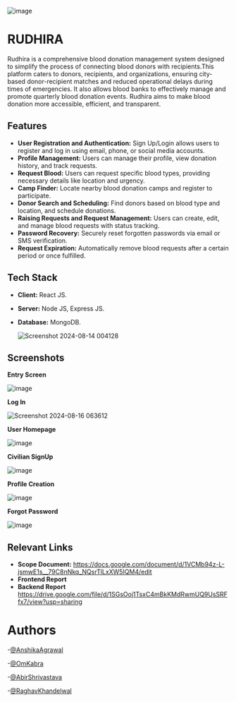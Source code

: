 ![image](https://github.com/user-attachments/assets/e6af3d35-79a6-4156-9dc4-afee1c711320)


# RUDHIRA
Rudhira is a comprehensive blood donation management system designed to simplify the process of connecting blood donors with recipients.This platform caters to donors, recipients, and organizations, ensuring city-based donor-recipient matches and reduced operational delays during times of emergencies. It also allows blood banks to effectively manage and promote quarterly blood donation events. Rudhira aims to make blood donation more accessible, efficient, and transparent.

## Features

- **User Registration and Authentication:** Sign Up/Login allows users to register and log in using email, phone, or social media accounts.
- **Profile Management:** Users can manage their profile, view donation history, and track requests.
- **Request Blood:** Users can request specific blood types, providing necessary details like location and urgency.
- **Camp Finder:** Locate nearby blood donation camps and register to participate.
- **Donor Search and Scheduling:**  Find donors based on blood type and location, and schedule donations.
- **Raising Requests and Request Management:**  Users can create, edit, and manage blood requests with status tracking.
- **Password Recovery:**  Securely reset forgotten passwords via email or SMS verification.
- **Request Expiration:** Automatically remove blood requests after a certain period or once fulfilled.

## Tech Stack

- **Client:** React JS.
- **Server:** Node JS, Express JS.
- **Database:** MongoDB.
  
  ![Screenshot 2024-08-14 004128](https://github.com/user-attachments/assets/4bb2059c-29d7-4ff1-afc9-6fd5b45737a7)


## Screenshots
**Entry Screen**

![image](https://github.com/user-attachments/assets/62beca19-8cba-4613-b59e-2c46188caa5c)

**Log In**

![Screenshot 2024-08-16 063612](https://github.com/user-attachments/assets/7c1171b2-ae6d-4c79-b198-56b37d3ebb3c)


**User Homepage**

![image](https://github.com/user-attachments/assets/d531318d-0bb1-4d53-a871-7565fcc6b66a)

**Civilian SignUp**

![image](https://github.com/user-attachments/assets/8e877b50-4149-4d02-b6a6-5cc2b910c749)

**Profile Creation**

![image](https://github.com/user-attachments/assets/3534e908-bdf4-4977-967d-a77673d8b561)

**Forgot Password**

![image](https://github.com/user-attachments/assets/d66b3f18-ecbc-40f3-8518-81d99e78980c)






## Relevant Links

- **Scope Document:** https://docs.google.com/document/d/1VCMb94z-L-jsmwE1s__79C8nNkq_NQsrTlLxXW5IQM4/edit
- **Frontend Report**  
- **Backend Report**  https://drive.google.com/file/d/1SGsOoj1TsxC4mBkKMdRwmUQ9UsSRFfx7/view?usp=sharing

# Authors
-[@AnshikaAgrawal](https://github.com/agrawalanshika7)

-[@OmKabra](https://github.com/Omkabra)

-[@AbirShrivastava](https://github.com/ABSH2912)

-[@RaghavKhandelwal](https://github.com/Raghav2806)


